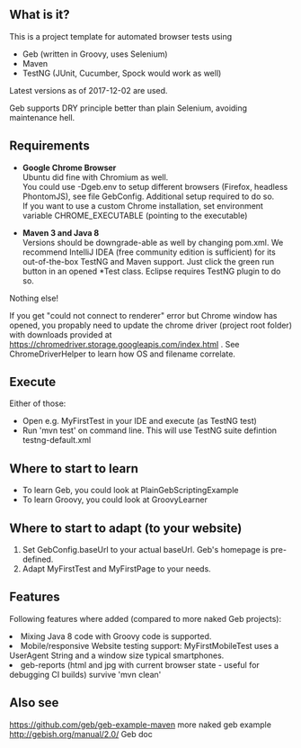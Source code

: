 ## What is it?
This is a project template for automated browser tests using 
- Geb (written in Groovy, uses Selenium)
- Maven
- TestNG (JUnit, Cucumber, Spock would work as well)

Latest versions as of 2017-12-02 are used.

Geb supports DRY principle better than plain Selenium, avoiding maintenance hell.

## Requirements
- **Google Chrome Browser**<br>
Ubuntu did fine with Chromium as well.<br>
You could use -Dgeb.env to setup different browsers (Firefox, headless PhontomJS), see file GebConfig. Additional setup required to do so.<br>
If you want to use a custom Chrome installation, set environment variable CHROME_EXECUTABLE (pointing to the executable)

- **Maven 3 and Java 8** <br>
Versions should be downgrade-able as well by changing pom.xml.
We recommend IntelliJ IDEA (free community edition is sufficient) for its out-of-the-box TestNG and Maven support. Just click the green run button in an opened *Test class. Eclipse requires TestNG plugin to do so.

Nothing else!

If you get "could not connect to renderer" error but Chrome window has opened, you propably need to update the chrome driver (project root folder) with downloads provided at 
https://chromedriver.storage.googleapis.com/index.html 
. See ChromeDriverHelper to learn how OS and filename correlate.

## Execute
Either of those:
- Open e.g. MyFirstTest in your IDE and execute (as TestNG test)
- Run 'mvn test' on command line. This will use TestNG suite defintion testng-default.xml

## Where to start to learn
- To learn Geb, you could look at PlainGebScriptingExample
- To learn Groovy, you could look at GroovyLearner

## Where to start to adapt (to your website)
1. Set GebConfig.baseUrl to your actual baseUrl. Geb's homepage is pre-defined.
1. Adapt MyFirstTest and MyFirstPage to your needs.

## Features
Following features where added (compared to more naked Geb projects):
<li>Mixing Java 8 code with Groovy code is supported.
<li>Mobile/responsive Website testing support: MyFirstMobileTest uses a UserAgent String and a window size typical smartphones.
<li>geb-reports (html and jpg with current browser state - useful for debugging CI builds) survive 'mvn clean'

## Also see
https://github.com/geb/geb-example-maven more naked geb example<br>
http://gebish.org/manual/2.0/ Geb doc